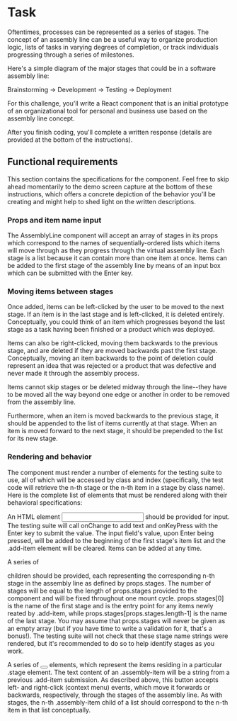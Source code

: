 # Task
Oftentimes, processes can be represented as a series of stages. The concept of an assembly line can be a useful way to organize production logic, lists of tasks in varying degrees of completion, or track individuals progressing through a series of milestones.

Here's a simple diagram of the major stages that could be in a software assembly line:

Brainstorming -> Development -> Testing -> Deployment

For this challenge, you'll write a React component that is an initial prototype of an organizational tool for personal and business use based on the assembly line concept.

After you finish coding, you'll complete a written response (details are provided at the bottom of the instructions).

## Functional requirements
This section contains the specifications for the component. Feel free to skip ahead momentarily to the demo screen capture at the bottom of these instructions, which offers a concrete depiction of the behavior you'll be creating and might help to shed light on the written descriptions.

### Props and item name input
The AssemblyLine component will accept an array of stages in its props which correspond to the names of sequentially-ordered lists which items will move through as they progress through the virtual assembly line. Each stage is a list because it can contain more than one item at once. Items can be added to the first stage of the assembly line by means of an input box which can be submitted with the Enter key.

### Moving items between stages
Once added, items can be left-clicked by the user to be moved to the next stage. If an item is in the last stage and is left-clicked, it is deleted entirely. Conceptually, you could think of an item which progresses beyond the last stage as a task having been finished or a product which was deployed.

Items can also be right-clicked, moving them backwards to the previous stage, and are deleted if they are moved backwards past the first stage. Conceptually, moving an item backwards to the point of deletion could represent an idea that was rejected or a product that was defective and never made it through the assembly process.

Items cannot skip stages or be deleted midway through the line--they have to be moved all the way beyond one edge or another in order to be removed from the assembly line.

Furthermore, when an item is moved backwards to the previous stage, it should be appended to the list of items currently at that stage. When an item is moved forward to the next stage, it should be prepended to the list for its new stage.

### Rendering and behavior
The component must render a number of elements for the testing suite to use, all of which will be accessed by class and index (specifically, the test code will retrieve the n-th stage or the n-th item in a stage by class name). Here is the complete list of elements that must be rendered along with their behavioral specifications:

An HTML element <input class="assembly-add-item" /> should be provided for input. The testing suite will call onChange to add text and onKeyPress with the Enter key to submit the value. The input field's value, upon Enter being pressed, will be added to the beginning of the first stage's item list and the .add-item element will be cleared. Items can be added at any time.

A series of <div class="assembly-stage"></div> children should be provided, each representing the corresponding n-th stage in the assembly line as defined by props.stages. The number of stages will be equal to the length of props.stages provided to the component and will be fixed throughout one mount cycle. props.stages[0] is the name of the first stage and is the entry point for any items newly reated by .add-item, while props.stages[props.stages.length-1] is the name of the last stage. You may assume that props.stages will never be given as an empty array (but if you have time to write a validation for it, that's a bonus!). The testing suite will not check that these stage name strings were rendered, but it's recommended to do so to help identify stages as you work.

A series of <button class="assembly-item"></button> elements, which represent the items residing in a particular .stage element. The text content of an .assembly-item will be a string from a previous .add-item submission. As described above, this button accepts left- and right-click (context menu) events, which move it forwards or backwards, respectively, through the stages of the assembly line. As with stages, the n-th .assembly-item child of a list should correspond to the n-th item in that list conceptually.
